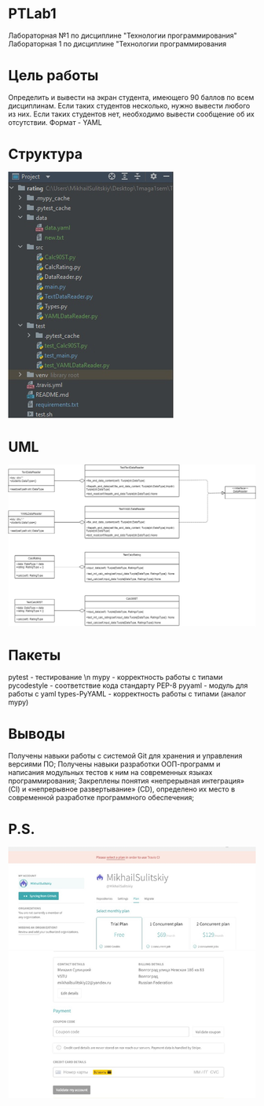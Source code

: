 # PTLab1
Лабораторная №1 по дисциплине "Технологии программирования"
Лабораторная 1 по дисциплине "Технологии программирования
# Цель работы
Определить и вывести на экран студента, имеющего 90 баллов по всем дисциплинам. Если таких студентов несколько, нужно вывести любого из них. Если таких студентов нет, необходимо вывести сообщение об их отсутствии. Формат - YAML
# Структура
![](ст.jpg)
# UML
![](UML.png)
# Пакеты
pytest - тестирование \n
mypy - корректность работы с типами
pycodestyle - соответствие кода стандарту РЕР-8
pyyaml - модуль для работы с yaml
types-PyYAML - корректность работы с типами (аналог mypy)
# Выводы
Получены навыки работы с системой Git для хранения и управления версиями ПО;
Получены навыки разработки ООП-программ и написания модульных тестов к ним на современных языках программирования;
Закреплены понятия «непрерывная интеграция» (CI) и «непрерывное развертывание» (CD), определено их место в современной разработке программного обеспечения;
# P.S.
![](222.jpg)
![](11111111111.jpg)
